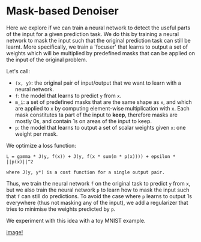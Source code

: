 # Mask-based Denoiser

Here we explore if we can train a neural network to detect the useful parts of the input for a given prediction task. We do this by training a neural network to mask the input such that the original prediction task can still be learnt. More specifically, we train a 'focuser' that learns to output a set of weights which will be multiplied by predefined masks that can be applied on the input of the original problem.

Let's call:

- `(x, y)`: the original pair of input/output that we want to learn with a neural network.
- `f`: the model that learns to predict `y` from `x`.
- `m_i`: a set of predefined masks that are the same shape as `x`, and which are applied to `x` by computing element-wise multiplication with `x`. Each mask constitutes ta part of the input to **keep**, therefore masks are mostly 0s, and contain 1s on areas of the input to keep.
- `p`: the model that learns to output a set of scalar weights given `x`: one weight per mask.

We optimize a loss function:

```
L = gamma * J(y, f(x)) + J(y, f(x * sum(m * p(x)))) + epsilon * ||p(x)||^2

where J(y, y*) is a cost function for a single output pair.
```

Thus, we train the neural network `f` on the original task to predict `y` from `x`, but we also train the neural network `p` to learn how to mask the input such that `f` can still do predictions. To avoid the case where `p` learns to output 1s everywhere (thus not masking any of the input), we add a regularizer that tries to minimise the weights predicted by `p`.

We experiment with this idea with a toy MNIST example.

[image!](https://raw.githubusercontent.com/omaraflak/mask-based-denoiser/refs/heads/main/evaluations.png)
